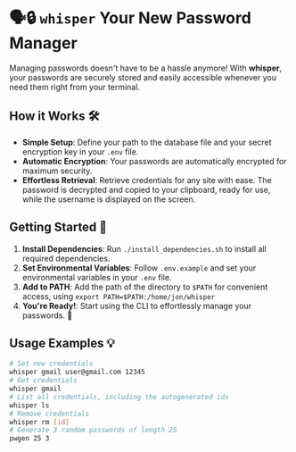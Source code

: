 # 🗣️🔒 `whisper` Your New Password Manager

Managing passwords doesn't have to be a hassle anymore! With **whisper**, your passwords are securely stored and easily accessible whenever you need them right from your terminal.

## How it Works 🛠️
* **Simple Setup**: Define your path to the database file and your secret encryption key in your `.env` file.
* **Automatic Encryption**: Your passwords are automatically encrypted for maximum security.
* **Effortless Retrieval**: Retrieve credentials for any site with ease. The password is decrypted and copied to your clipboard, ready for use, while the username is displayed on the screen.

## Getting Started 🚀
1. **Install Dependencies**: Run `./install_dependencies.sh` to install all required dependencies.
2. **Set Environmental Variables**: Follow `.env.example` and set your environmental variables in your `.env` file.
3. **Add to PATH**: Add the path of the directory to `$PATH` for convenient access, using `export PATH=$PATH:/home/jon/whisper`
4. **You're Ready!**: Start using the CLI to effortlessly manage your passwords. 💪

## Usage Examples 💡

```bash
# Set new credentials
whisper gmail user@gmail.com 12345
# Get credentials
whisper gmail
# List all credentials, including the autogenerated ids
whisper ls
# Remove credentials
whisper rm [id]
# Generate 3 random passwords of length 25
pwgen 25 3
```
